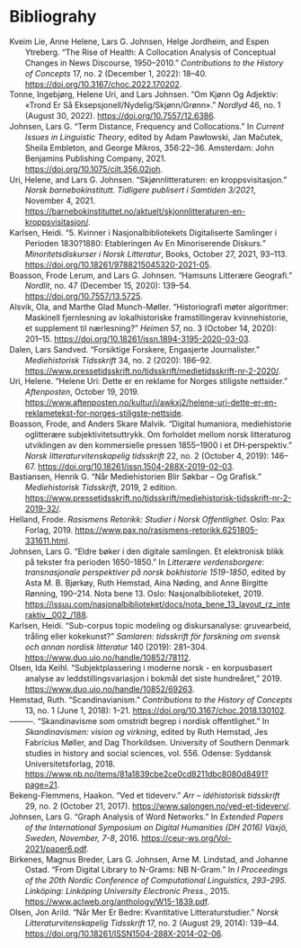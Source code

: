 # Bibliograhy

<div class="csl-bib-body" style="line-height: 1.35; margin-left: 2em; text-indent:-2em;">
  <div class="csl-entry">Kveim Lie, Anne Helene, Lars G. Johnsen, Helge Jordheim, and Espen Ytreberg. “The Rise of Health: A Collocation Analysis of Conceptual Changes in News Discourse, 1950–2010.” <i>Contributions to the History of Concepts</i> 17, no. 2 (December 1, 2022): 18–40. <a href="https://doi.org/10.3167/choc.2022.170202">https://doi.org/10.3167/choc.2022.170202</a>.</div>
  <span class="Z3988" title="url_ver=Z39.88-2004&amp;ctx_ver=Z39.88-2004&amp;rfr_id=info%3Asid%2Fzotero.org%3A2&amp;rft_id=info%3Adoi%2F10.3167%2Fchoc.2022.170202&amp;rft_val_fmt=info%3Aofi%2Ffmt%3Akev%3Amtx%3Ajournal&amp;rft.genre=article&amp;rft.atitle=The%20Rise%20of%20Health%3A%20A%20Collocation%20Analysis%20of%20Conceptual%20Changes%20in%20News%20Discourse%2C%201950%E2%80%932010&amp;rft.jtitle=Contributions%20to%20the%20History%20of%20Concepts&amp;rft.volume=17&amp;rft.issue=2&amp;rft.aufirst=Anne%20Helene&amp;rft.aulast=Kveim%20Lie&amp;rft.au=Anne%20Helene%20Kveim%20Lie&amp;rft.au=Lars%20G.%20Johnsen&amp;rft.au=Helge%20Jordheim&amp;rft.au=Espen%20Ytreberg&amp;rft.date=2022-12-01&amp;rft.pages=18-40&amp;rft.spage=18&amp;rft.epage=40&amp;rft.issn=1807-9326%2C%201874-656X"></span>
  <div class="csl-entry">Tonne, Ingebjørg, Helene Uri, and Lars Johnsen. “Om Kjønn Og Adjektiv: «Trond Er Så Eksepsjonell/Nydelig/Skjønn/Grønn».” <i>Nordlyd</i> 46, no. 1 (August 30, 2022). <a href="https://doi.org/10.7557/12.6386">https://doi.org/10.7557/12.6386</a>.</div>
  <span class="Z3988" title="url_ver=Z39.88-2004&amp;ctx_ver=Z39.88-2004&amp;rfr_id=info%3Asid%2Fzotero.org%3A2&amp;rft_id=info%3Adoi%2F10.7557%2F12.6386&amp;rft_val_fmt=info%3Aofi%2Ffmt%3Akev%3Amtx%3Ajournal&amp;rft.genre=article&amp;rft.atitle=Om%20kj%C3%B8nn%20og%20adjektiv%3A%20%C2%ABTrond%20er%20s%C3%A5%20eksepsjonell%2Fnydelig%2Fskj%C3%B8nn%2Fgr%C3%B8nn%C2%BB&amp;rft.jtitle=Nordlyd&amp;rft.stitle=NLY&amp;rft.volume=46&amp;rft.issue=1&amp;rft.aufirst=Ingebj%C3%B8rg&amp;rft.aulast=Tonne&amp;rft.au=Ingebj%C3%B8rg%20Tonne&amp;rft.au=Helene%20Uri&amp;rft.au=Lars%20Johnsen&amp;rft.date=2022-08-30&amp;rft.issn=1503-8599"></span>
  <div class="csl-entry">Johnsen, Lars G. “Term Distance, Frequency and Collocations.” In <i>Current Issues in Linguistic Theory</i>, edited by Adam Pawłowski, Jan Mačutek, Sheila Embleton, and George Mikros, 356:22–36. Amsterdam: John Benjamins Publishing Company, 2021. <a href="https://doi.org/10.1075/cilt.356.02joh">https://doi.org/10.1075/cilt.356.02joh</a>.</div>
  <span class="Z3988" title="url_ver=Z39.88-2004&amp;ctx_ver=Z39.88-2004&amp;rfr_id=info%3Asid%2Fzotero.org%3A2&amp;rft_id=urn%3Aisbn%3A978-90-272-1010-4%20978-90-272-5838-0&amp;rft_val_fmt=info%3Aofi%2Ffmt%3Akev%3Amtx%3Abook&amp;rft.genre=bookitem&amp;rft.atitle=Term%20distance%2C%20frequency%20and%20collocations&amp;rft.place=Amsterdam&amp;rft.publisher=John%20Benjamins%20Publishing%20Company&amp;rft.aufirst=Lars%20G.&amp;rft.aulast=Johnsen&amp;rft.au=Adam%20Paw%C5%82owski&amp;rft.au=Jan%20Ma%C4%8Dutek&amp;rft.au=Sheila%20Embleton&amp;rft.au=George%20Mikros&amp;rft.au=Lars%20G.%20Johnsen&amp;rft.date=2021-12-15&amp;rft.pages=22-36&amp;rft.spage=22&amp;rft.epage=36&amp;rft.isbn=978-90-272-1010-4%20978-90-272-5838-0&amp;rft.language=en"></span>
  <div class="csl-entry">Uri, Helene, and Lars G. Johnsen. “Skjønnlitteraturen: en kroppsvisitasjon.” <i>Norsk barnebokinstitutt. Tidligere publisert i Samtiden 3/2021</i>, November 4, 2021. <a href="https://barnebokinstituttet.no/aktuelt/skjonnlitteraturen-en-kroppsvisitasjon/">https://barnebokinstituttet.no/aktuelt/skjonnlitteraturen-en-kroppsvisitasjon/</a>.</div>
  <span class="Z3988" title="url_ver=Z39.88-2004&amp;ctx_ver=Z39.88-2004&amp;rfr_id=info%3Asid%2Fzotero.org%3A2&amp;rft_val_fmt=info%3Aofi%2Ffmt%3Akev%3Amtx%3Adc&amp;rft.type=newspaperArticle&amp;rft.title=Skj%C3%B8nnlitteraturen%3A%20en%20kroppsvisitasjon&amp;rft.source=Norsk%20barnebokinstitutt.%20Tidligere%20publisert%20i%20Samtiden%203%2F2021&amp;rft.description=Forfattere%20som%20en%20grensesprengende%20og%20nyskapende%20yrkesgruppe%3F%20Fordomsfrie%20folk%20som%20utfordrer%20det%20best%C3%A5ende%3F%20Nja%2C%20iallfall%20ikke%20i%20synet%20p%C3%A5%20kropp%20og%20kj%C3%B8nn.&amp;rft.identifier=https%3A%2F%2Fbarnebokinstituttet.no%2Faktuelt%2Fskjonnlitteraturen-en-kroppsvisitasjon%2F&amp;rft.aufirst=Helene&amp;rft.aulast=Uri&amp;rft.au=Helene%20Uri&amp;rft.au=Lars%20G.%20Johnsen&amp;rft.date=2021-11-04&amp;rft.language=nb-NO"></span>
  <div class="csl-entry">Karlsen, Heidi. “5. Kvinner i Nasjonalbibliotekets Digitaliserte Samlinger i Perioden 1830?1880: Etableringen Av En Minoriserende Diskurs.” <i>Minoritetsdiskurser i Norsk Litteratur</i>, Books, October 27, 2021, 93–113. <a href="https://doi.org/10.18261/9788215045320-2021-05">https://doi.org/10.18261/9788215045320-2021-05</a>.</div>
  <span class="Z3988" title="url_ver=Z39.88-2004&amp;ctx_ver=Z39.88-2004&amp;rfr_id=info%3Asid%2Fzotero.org%3A2&amp;rft_id=info%3Adoi%2F10.18261%2F9788215045320-2021-05&amp;rft_val_fmt=info%3Aofi%2Ffmt%3Akev%3Amtx%3Ajournal&amp;rft.genre=article&amp;rft.atitle=5.%20Kvinner%20i%20Nasjonalbibliotekets%20digitaliserte%20samlinger%20i%20perioden%201830%3F1880%3A%20etableringen%20av%20en%20minoriserende%20diskurs&amp;rft.jtitle=Minoritetsdiskurser%20i%20norsk%20litteratur&amp;rft.aufirst=Heidi&amp;rft.aulast=Karlsen&amp;rft.au=Heidi%20Karlsen&amp;rft.date=2021-10-27&amp;rft.pages=93-113&amp;rft.spage=93&amp;rft.epage=113&amp;rft.issn=9788215045313"></span>
  <div class="csl-entry">Boasson, Frode Lerum, and Lars G. Johnsen. “Hamsuns Litterære Geografi.” <i>Nordlit</i>, no. 47 (December 15, 2020): 139–54. <a href="https://doi.org/10.7557/13.5725">https://doi.org/10.7557/13.5725</a>.</div>
  <span class="Z3988" title="url_ver=Z39.88-2004&amp;ctx_ver=Z39.88-2004&amp;rfr_id=info%3Asid%2Fzotero.org%3A2&amp;rft_id=info%3Adoi%2F10.7557%2F13.5725&amp;rft_val_fmt=info%3Aofi%2Ffmt%3Akev%3Amtx%3Ajournal&amp;rft.genre=article&amp;rft.atitle=Hamsuns%20litter%C3%A6re%20geografi&amp;rft.jtitle=Nordlit&amp;rft.stitle=Nordlit&amp;rft.issue=47&amp;rft.aufirst=Frode%20Lerum&amp;rft.aulast=Boasson&amp;rft.au=Frode%20Lerum%20Boasson&amp;rft.au=Lars%20G.%20Johnsen&amp;rft.date=2020-12-15&amp;rft.pages=139-154&amp;rft.spage=139&amp;rft.epage=154&amp;rft.issn=1503-2086%2C%200809-1668"></span>
  <div class="csl-entry">Alsvik, Ola, and Marthe Glad Munch-Møller. “Historiografi møter algoritmer: Maskinell fjernlesning av lokalhistoriske framstillingerav kvinnehistorie, et supplement til nærlesning?” <i>Heimen</i> 57, no. 3 (October 14, 2020): 201–15. <a href="https://doi.org/10.18261/issn.1894-3195-2020-03-03">https://doi.org/10.18261/issn.1894-3195-2020-03-03</a>.</div>
  <span class="Z3988" title="url_ver=Z39.88-2004&amp;ctx_ver=Z39.88-2004&amp;rfr_id=info%3Asid%2Fzotero.org%3A2&amp;rft_id=info%3Adoi%2F10.18261%2Fissn.1894-3195-2020-03-03&amp;rft_val_fmt=info%3Aofi%2Ffmt%3Akev%3Amtx%3Ajournal&amp;rft.genre=article&amp;rft.atitle=Historiografi%20m%C3%B8ter%20algoritmer%3A%20Maskinell%20fjernlesning%20av%20lokalhistoriske%20framstillingerav%20kvinnehistorie%2C%20et%20supplement%20til%20n%C3%A6rlesning%3F&amp;rft.jtitle=Heimen&amp;rft.stitle=Heimen&amp;rft.volume=57&amp;rft.issue=3&amp;rft.aufirst=Ola&amp;rft.aulast=Alsvik&amp;rft.au=Ola%20Alsvik&amp;rft.au=Marthe%20Glad%20Munch-M%C3%B8ller&amp;rft.date=2020-10-14&amp;rft.pages=201-215&amp;rft.spage=201&amp;rft.epage=215&amp;rft.issn=0017-9841%2C%201894-3195&amp;rft.language=no"></span>
  <div class="csl-entry">Dalen, Lars Sandved. “Forsiktige Forskere, Engasjerte Journalister.” <i>Mediehistorisk Tidsskrift</i> 34, no. 2 (2020): 186–92. <a href="https://www.pressetidsskrift.no/tidsskrift/medietidsskrift-nr-2-2020/">https://www.pressetidsskrift.no/tidsskrift/medietidsskrift-nr-2-2020/</a>.</div>
  <span class="Z3988" title="url_ver=Z39.88-2004&amp;ctx_ver=Z39.88-2004&amp;rfr_id=info%3Asid%2Fzotero.org%3A2&amp;rft_id=info%3Adoi%2Fhttps%3A%2F%2Fwww.pressetidsskrift.no%2Ftidsskrift%2Fmedietidsskrift-nr-2-2020%2F&amp;rft_val_fmt=info%3Aofi%2Ffmt%3Akev%3Amtx%3Ajournal&amp;rft.genre=article&amp;rft.atitle=Forsiktige%20forskere%2C%20engasjerte%20journalister&amp;rft.jtitle=Mediehistorisk%20Tidsskrift&amp;rft.volume=34&amp;rft.issue=2&amp;rft.aufirst=Lars%20Sandved&amp;rft.aulast=Dalen&amp;rft.au=Lars%20Sandved%20Dalen&amp;rft.date=2020&amp;rft.pages=186-192&amp;rft.spage=186&amp;rft.epage=192"></span>
  <div class="csl-entry">Uri, Helene. “Helene Uri: Dette er en reklame for Norges stiligste nettsider.” <i>Aftenposten</i>, October 19, 2019. <a href="https://www.aftenposten.no/kultur/i/awkxj2/helene-uri-dette-er-en-reklametekst-for-norges-stiligste-nettside">https://www.aftenposten.no/kultur/i/awkxj2/helene-uri-dette-er-en-reklametekst-for-norges-stiligste-nettside</a>.</div>
  <span class="Z3988" title="url_ver=Z39.88-2004&amp;ctx_ver=Z39.88-2004&amp;rfr_id=info%3Asid%2Fzotero.org%3A2&amp;rft_val_fmt=info%3Aofi%2Ffmt%3Akev%3Amtx%3Adc&amp;rft.type=newspaperArticle&amp;rft.title=Helene%20Uri%3A%20Dette%20er%20en%20reklame%20for%20Norges%20stiligste%20nettsider&amp;rft.source=Aftenposten&amp;rft.description=Siden%20det%20jeg%20reklamerer%20for%2C%20tilh%C3%B8rer%20folket%20og%20er%20finansiert%20av%20staten%2C%20synes%20jeg%20det%20er%20akseptabelt*.&amp;rft.identifier=https%3A%2F%2Fwww.aftenposten.no%2Fkultur%2Fi%2Fawkxj2%2Fhelene-uri-dette-er-en-reklametekst-for-norges-stiligste-nettside&amp;rft.aufirst=Helene&amp;rft.aulast=Uri&amp;rft.au=Helene%20Uri&amp;rft.date=2019-10-19&amp;rft.language=nb"></span>
  <div class="csl-entry">Boasson, Frode, and Anders Skare Malvik. “Digital humaniora, mediehistorie oglitterære subjektivitetsuttrykk. Om forholdet mellom norsk litteraturog utviklingen av den kommersielle pressen 1855–1900 i et DH‑perspektiv.” <i>Norsk litteraturvitenskapelig tidsskrift</i> 22, no. 2 (October 4, 2019): 146–67. <a href="https://doi.org/10.18261/issn.1504-288X-2019-02-03">https://doi.org/10.18261/issn.1504-288X-2019-02-03</a>.</div>
  <span class="Z3988" title="url_ver=Z39.88-2004&amp;ctx_ver=Z39.88-2004&amp;rfr_id=info%3Asid%2Fzotero.org%3A2&amp;rft_id=info%3Adoi%2F10.18261%2Fissn.1504-288X-2019-02-03&amp;rft_val_fmt=info%3Aofi%2Ffmt%3Akev%3Amtx%3Ajournal&amp;rft.genre=article&amp;rft.atitle=Digital%20humaniora%2C%20mediehistorie%20oglitter%C3%A6re%20subjektivitetsuttrykk.%20Om%20forholdet%20mellom%20norsk%20litteraturog%20utviklingen%20av%20den%20kommersielle%20pressen%201855%E2%80%931900%20i%20et%20DH%E2%80%91perspektiv&amp;rft.jtitle=Norsk%20litteraturvitenskapelig%20tidsskrift&amp;rft.stitle=NLT&amp;rft.volume=22&amp;rft.issue=2&amp;rft.aufirst=Frode&amp;rft.aulast=Boasson&amp;rft.au=Frode%20Boasson&amp;rft.au=Anders%20Skare%20Malvik&amp;rft.date=2019-10-04&amp;rft.pages=146-167&amp;rft.spage=146&amp;rft.epage=167&amp;rft.issn=0809-2044%2C%201504-288X&amp;rft.language=no"></span>
  <div class="csl-entry">Bastiansen, Henrik G. “Når Mediehistorien Blir Søkbar – Og Grafisk.” <i>Mediehistorisk Tidsskrift</i>, 2019, 2 edition. <a href="https://www.pressetidsskrift.no/tidsskrift/mediehistorisk-tidsskrift-nr-2-2019-32/">https://www.pressetidsskrift.no/tidsskrift/mediehistorisk-tidsskrift-nr-2-2019-32/</a>.</div>
  <span class="Z3988" title="url_ver=Z39.88-2004&amp;ctx_ver=Z39.88-2004&amp;rfr_id=info%3Asid%2Fzotero.org%3A2&amp;rft_val_fmt=info%3Aofi%2Ffmt%3Akev%3Amtx%3Adc&amp;rft.type=newspaperArticle&amp;rft.title=N%C3%A5r%20mediehistorien%20blir%20s%C3%B8kbar%20%E2%80%93%20og%20grafisk&amp;rft.source=Mediehistorisk%20Tidsskrift&amp;rft.identifier=https%3A%2F%2Fwww.pressetidsskrift.no%2Ftidsskrift%2Fmediehistorisk-tidsskrift-nr-2-2019-32%2F&amp;rft.aufirst=Henrik%20G.&amp;rft.aulast=Bastiansen&amp;rft.au=Henrik%20G.%20Bastiansen&amp;rft.date=2019"></span>
  <div class="csl-entry">Helland, Frode. <i>Rasismens Retorikk: Studier i Norsk Offentlighet</i>. Oslo: Pax Forlag, 2019. <a href="https://www.pax.no/rasismens-retorikk.6251805-331611.html">https://www.pax.no/rasismens-retorikk.6251805-331611.html</a>.</div>
  <span class="Z3988" title="url_ver=Z39.88-2004&amp;ctx_ver=Z39.88-2004&amp;rfr_id=info%3Asid%2Fzotero.org%3A2&amp;rft_id=urn%3Aisbn%3A978-82-530-4092-9&amp;rft_val_fmt=info%3Aofi%2Ffmt%3Akev%3Amtx%3Abook&amp;rft.genre=book&amp;rft.btitle=Rasismens%20retorikk%3A%20studier%20i%20norsk%20offentlighet&amp;rft.place=Oslo&amp;rft.publisher=Pax%20Forlag&amp;rft.aufirst=Frode&amp;rft.aulast=Helland&amp;rft.au=Frode%20Helland&amp;rft.date=2019&amp;rft.tpages=225&amp;rft.isbn=978-82-530-4092-9"></span>
  <div class="csl-entry">Johnsen, Lars G. “Eldre bøker i den digitale samlingen. Et elektronisk blikk på tekster fra perioden 1650-1850.” In <i>Litterære verdensborgere: transnasjonale perspektiver på norsk bokhistorie 1519-1850</i>, edited by Asta M. B. Bjørkøy, Ruth Hemstad, Aina Nøding, and Anne Birgitte Rønning, 190–214. Nota bene 13. Oslo: Nasjonalbiblioteket, 2019. <a href="https://issuu.com/nasjonalbiblioteket/docs/nota_bene_13_layout_rz_interaktiv__002_/188">https://issuu.com/nasjonalbiblioteket/docs/nota_bene_13_layout_rz_interaktiv__002_/188</a>.</div>
  <span class="Z3988" title="url_ver=Z39.88-2004&amp;ctx_ver=Z39.88-2004&amp;rfr_id=info%3Asid%2Fzotero.org%3A2&amp;rft_id=urn%3Aisbn%3A978-82-7965-414-8&amp;rft_val_fmt=info%3Aofi%2Ffmt%3Akev%3Amtx%3Abook&amp;rft.genre=bookitem&amp;rft.atitle=Eldre%20b%C3%B8ker%20i%20den%20digitale%20samlingen.%20Et%20elektronisk%20blikk%20p%C3%A5%20tekster%20fra%20perioden%201650-1850&amp;rft.place=Oslo&amp;rft.publisher=Nasjonalbiblioteket&amp;rft.series=Nota%20bene&amp;rft.aufirst=Lars%20G.&amp;rft.aulast=Johnsen&amp;rft.au=Asta%20M.%20B.%20Bj%C3%B8rk%C3%B8y&amp;rft.au=Ruth%20Hemstad&amp;rft.au=Aina%20N%C3%B8ding&amp;rft.au=Anne%20Birgitte%20R%C3%B8nning&amp;rft.au=Lars%20G.%20Johnsen&amp;rft.date=2019&amp;rft.pages=190-214&amp;rft.spage=190&amp;rft.epage=214&amp;rft.isbn=978-82-7965-414-8&amp;rft.language=nor"></span>
  <div class="csl-entry">Karlsen, Heidi. “Sub-corpus topic modeling og diskursanalyse: gruvearbeid, tråling eller kokekunst?” <i>Samlaren: tidsskrift för forskning om svensk och annan nordisk litteratur</i> 140 (2019): 281–304. <a href="https://www.duo.uio.no/handle/10852/78112">https://www.duo.uio.no/handle/10852/78112</a>.</div>
  <span class="Z3988" title="url_ver=Z39.88-2004&amp;ctx_ver=Z39.88-2004&amp;rfr_id=info%3Asid%2Fzotero.org%3A2&amp;rft_id=info%3Adoi%2Fhttps%3A%2F%2Fwww.duo.uio.no%2Fhandle%2F10852%2F78112&amp;rft_val_fmt=info%3Aofi%2Ffmt%3Akev%3Amtx%3Ajournal&amp;rft.genre=article&amp;rft.atitle=Sub-corpus%20topic%20modeling%20og%20diskursanalyse%3A%20gruvearbeid%2C%20tr%C3%A5ling%20eller%20kokekunst%3F&amp;rft.jtitle=Samlaren%3A%20tidsskrift%20f%C3%B6r%20forskning%20om%20svensk%20och%20annan%20nordisk%20litteratur&amp;rft.volume=140&amp;rft.aufirst=Heidi&amp;rft.aulast=Karlsen&amp;rft.au=Heidi%20Karlsen&amp;rft.date=2019&amp;rft.pages=281-304&amp;rft.spage=281&amp;rft.epage=304&amp;rft.language=NO"></span>
  <div class="csl-entry">Olsen, Ida Keihl. “Subjektplassering i moderne norsk - en korpusbasert analyse av leddstillingsvariasjon i bokmål det siste hundreåret,” 2019. <a href="https://www.duo.uio.no/handle/10852/69263">https://www.duo.uio.no/handle/10852/69263</a>.</div>
  <span class="Z3988" title="url_ver=Z39.88-2004&amp;ctx_ver=Z39.88-2004&amp;rfr_id=info%3Asid%2Fzotero.org%3A2&amp;rft_val_fmt=info%3Aofi%2Ffmt%3Akev%3Amtx%3Adissertation&amp;rft.title=Subjektplassering%20i%20moderne%20norsk%20-%20en%20korpusbasert%20analyse%20av%20leddstillingsvariasjon%20i%20bokm%C3%A5l%20det%20siste%20hundre%C3%A5ret&amp;rft.aufirst=Ida%20Keihl&amp;rft.aulast=Olsen&amp;rft.au=Ida%20Keihl%20Olsen&amp;rft.date=2019&amp;rft.language=nob"></span>
  <div class="csl-entry">Hemstad, Ruth. “Scandinavianism.” <i>Contributions to the History of Concepts</i> 13, no. 1 (June 1, 2018): 1–21. <a href="https://doi.org/10.3167/choc.2018.130102">https://doi.org/10.3167/choc.2018.130102</a>.</div>
  <span class="Z3988" title="url_ver=Z39.88-2004&amp;ctx_ver=Z39.88-2004&amp;rfr_id=info%3Asid%2Fzotero.org%3A2&amp;rft_id=info%3Adoi%2F10.3167%2Fchoc.2018.130102&amp;rft_val_fmt=info%3Aofi%2Ffmt%3Akev%3Amtx%3Ajournal&amp;rft.genre=article&amp;rft.atitle=Scandinavianism&amp;rft.jtitle=Contributions%20to%20the%20History%20of%20Concepts&amp;rft.volume=13&amp;rft.issue=1&amp;rft.aufirst=Ruth&amp;rft.aulast=Hemstad&amp;rft.au=Ruth%20Hemstad&amp;rft.date=2018-06-01&amp;rft.pages=1-21&amp;rft.spage=1&amp;rft.epage=21&amp;rft.issn=1807-9326%2C%201874-656X"></span>
  <div class="csl-entry">———. “Skandinavisme som omstridt begrep i nordisk offentlighet.” In <i>Skandinavismen: vision og virkning</i>, edited by Ruth Hemstad, Jes Fabricius Møller, and Dag Thorkildsen. University of Southern Denmark studies in history and social sciences, vol. 556. Odense: Syddansk Universitetsforlag, 2018. <a href="https://www.nb.no/items/81a1839cbe2ce0cd8211dbc8080d8491?page=21">https://www.nb.no/items/81a1839cbe2ce0cd8211dbc8080d8491?page=21</a>.</div>
  <span class="Z3988" title="url_ver=Z39.88-2004&amp;ctx_ver=Z39.88-2004&amp;rfr_id=info%3Asid%2Fzotero.org%3A2&amp;rft_id=urn%3Aisbn%3A978-87-408-3121-4&amp;rft_val_fmt=info%3Aofi%2Ffmt%3Akev%3Amtx%3Abook&amp;rft.genre=bookitem&amp;rft.atitle=Skandinavisme%20som%20omstridt%20begrep%20i%20nordisk%20offentlighet&amp;rft.place=Odense&amp;rft.publisher=Syddansk%20Universitetsforlag&amp;rft.series=University%20of%20Southern%20Denmark%20studies%20in%20history%20and%20social%20sciences&amp;rft.aufirst=Ruth&amp;rft.aulast=Hemstad&amp;rft.au=Ruth%20Hemstad&amp;rft.au=Jes%20Fabricius%20M%C3%B8ller&amp;rft.au=Dag%20Thorkildsen&amp;rft.au=Ruth%20Hemstad&amp;rft.date=2018&amp;rft.isbn=978-87-408-3121-4&amp;rft.language=dan%20eng%20nor%20swe"></span>
  <div class="csl-entry">Bekeng-Flemmens, Haakon. “Ved et tideverv.” <i>Arr – idéhistorisk tidsskrift</i> 29, no. 2 (October 21, 2017). <a href="https://www.salongen.no/ved-et-tideverv/">https://www.salongen.no/ved-et-tideverv/</a>.</div>
  <span class="Z3988" title="url_ver=Z39.88-2004&amp;ctx_ver=Z39.88-2004&amp;rfr_id=info%3Asid%2Fzotero.org%3A2&amp;rft_val_fmt=info%3Aofi%2Ffmt%3Akev%3Amtx%3Ajournal&amp;rft.genre=article&amp;rft.atitle=Ved%20et%20tideverv&amp;rft.jtitle=Arr%20%E2%80%93%20id%C3%A9historisk%20tidsskrift&amp;rft.volume=29&amp;rft.issue=2&amp;rft.aufirst=Haakon&amp;rft.aulast=Bekeng-Flemmens&amp;rft.au=Haakon%20Bekeng-Flemmens&amp;rft.date=2017-10-21&amp;rft.issn=ISSN%200802-7005&amp;rft.language=nb-NO"></span>
  <div class="csl-entry">Johnsen, Lars G. “Graph Analysis of Word Networks.” In <i>Extended Papers of the International Symposium on Digital Humanities (DH 2016) Växjö, Sweden, November, 7-8</i>, 2016. <a href="https://ceur-ws.org/Vol-2021/paper6.pdf">https://ceur-ws.org/Vol-2021/paper6.pdf</a>.</div>
  <span class="Z3988" title="url_ver=Z39.88-2004&amp;ctx_ver=Z39.88-2004&amp;rfr_id=info%3Asid%2Fzotero.org%3A2&amp;rft_val_fmt=info%3Aofi%2Ffmt%3Akev%3Amtx%3Abook&amp;rft.genre=proceeding&amp;rft.atitle=Graph%20Analysis%20of%20Word%20Networks&amp;rft.btitle=Extended%20Papers%20of%20the%20International%20Symposium%20on%20Digital%20Humanities%20(DH%202016)%20V%C3%A4xj%C3%B6%2C%20Sweden%2C%20November%2C%207-8&amp;rft.aufirst=Lars%20G.&amp;rft.aulast=Johnsen&amp;rft.au=Lars%20G.%20Johnsen&amp;rft.date=2016"></span>
  <div class="csl-entry">Birkenes, Magnus Breder, Lars G. Johnsen, Arne M. Lindstad, and Johanne Ostad. “From Digital Library to N-Grams: NB N-Gram.” In <i>I Proceedings of the 20th Nordic Conference of Computational Linguistics, 293–295. Linköping: Linköping University Electronic Press.</i>, 2015. <a href="https://www.aclweb.org/anthology/W15-1839.pdf">https://www.aclweb.org/anthology/W15-1839.pdf</a>.</div>
  <span class="Z3988" title="url_ver=Z39.88-2004&amp;ctx_ver=Z39.88-2004&amp;rfr_id=info%3Asid%2Fzotero.org%3A2&amp;rft_val_fmt=info%3Aofi%2Ffmt%3Akev%3Amtx%3Abook&amp;rft.genre=proceeding&amp;rft.atitle=From%20digital%20library%20to%20n-grams%3A%20NB%20N-gram&amp;rft.btitle=I%20Proceedings%20of%20the%2020th%20Nordic%20Conference%20of%20Computational%20Linguistics%2C%20293%E2%80%93295.%20Link%C3%B6ping%3A%20Link%C3%B6ping%20University%20Electronic%20Press.&amp;rft.aufirst=Magnus%20Breder&amp;rft.aulast=Birkenes&amp;rft.au=Magnus%20Breder%20Birkenes&amp;rft.au=Lars%20G.%20Johnsen&amp;rft.au=Arne%20M.%20Lindstad&amp;rft.au=Johanne%20Ostad&amp;rft.date=2015"></span>
  <div class="csl-entry">Olsen, Jon Arild. “Når Mer Er Bedre: Kvantitative Litteraturstudier.” <i>Norsk Litteraturvitenskapelig Tidsskrift</i> 17, no. 2 (August 29, 2014): 139–44. <a href="https://doi.org/10.18261/ISSN1504-288X-2014-02-06">https://doi.org/10.18261/ISSN1504-288X-2014-02-06</a>.</div>
  <span class="Z3988" title="url_ver=Z39.88-2004&amp;ctx_ver=Z39.88-2004&amp;rfr_id=info%3Asid%2Fzotero.org%3A2&amp;rft_id=info%3Adoi%2F10.18261%2FISSN1504-288X-2014-02-06&amp;rft_val_fmt=info%3Aofi%2Ffmt%3Akev%3Amtx%3Ajournal&amp;rft.genre=article&amp;rft.atitle=N%C3%A5r%20mer%20er%20bedre%3A%20kvantitative%20litteraturstudier&amp;rft.jtitle=Norsk%20litteraturvitenskapelig%20tidsskrift&amp;rft.volume=17&amp;rft.issue=2&amp;rft.aufirst=Jon%20Arild&amp;rft.aulast=Olsen&amp;rft.au=Jon%20Arild%20Olsen&amp;rft.date=2014-08-29&amp;rft.pages=139-144&amp;rft.spage=139&amp;rft.epage=144&amp;rft.issn=0809-2044"></span>
</div>
